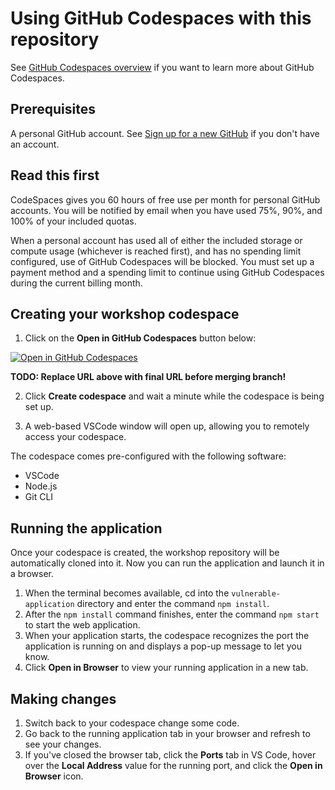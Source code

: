 # Using GitHub Codespaces with this repository

See [GitHub Codespaces overview](https://docs.github.com/en/codespaces/overview) if you want to learn more about GitHub Codespaces.

## Prerequisites

A personal GitHub account. See [Sign up for a new GitHub](https://docs.github.com/en/get-started/signing-up-for-github/signing-up-for-a-new-github-account) if you don't have an account.

## Read this first

CodeSpaces gives you 60 hours of free use per month for personal GitHub accounts. You will be notified by email when you have used 75%, 90%, and 100% of your included quotas. 

When a personal account has used all of either the included storage or compute usage (whichever is reached first), and has no spending limit configured, use of GitHub Codespaces will be blocked. You must set up a payment method and a spending limit to continue using GitHub Codespaces during the current billing month. 

## Creating your workshop codespace

1. Click on the **Open in GitHub Codespaces** button below:

[![Open in GitHub Codespaces](https://github.com/codespaces/badge.svg)](https://github.com/codespaces/new?hide_repo_select=true&ref=spring-2023&repo=130809732)

**TODO: Replace URL above with final URL before merging branch!**

2. Click **Create codespace** and wait a minute while the codespace is being set up.

3. A web-based VSCode window will open up, allowing you to remotely access your codespace. 

The codespace comes pre-configured with the following software:
- VSCode
- Node.js
- Git CLI

## Running the application

Once your codespace is created, the workshop repository will be automatically cloned into it. Now you can run the application and launch it in a browser.

1. When the terminal becomes available, cd into the `vulnerable-application` directory and enter the command `npm install`.
2. After the `npm install` command finishes, enter the command `npm start` to start the web application.
3. When your application starts, the codespace recognizes the port the application is running on and displays a pop-up message to let you know.
4. Click **Open in Browser** to view your running application in a new tab.

## Making changes

1. Switch back to your codespace change some code.
2. Go back to the running application tab in your browser and refresh to see your changes.
3.  If you've closed the browser tab, click the **Ports** tab in VS Code, hover over the **Local Address** value for the running port, and click the **Open in Browser** icon.


